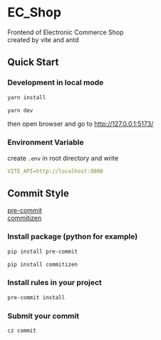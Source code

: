 # EC_Shop

Frontend of Electronic Commerce Shop  
created by vite and antd

## Quick Start

### Development in local mode

```bash
yarn install

yarn dev
```

then open browser and go to http://127.0.0.1:5173/

### Environment Variable

create `.env` in root directory and write

```yml
VITE_API=http://localhost:8000
```

## Commit Style

[pre-commit](https://pre-commit.com/)  
[commitizen](https://commitizen-tools.github.io/commitizen/)

### Install package (python for example)

```bash
pip install pre-commit

pip install commitizen
```

### Install rules in your project

```bash
pre-commit install
```

### Submit your commit

```bash
cz commit
```
